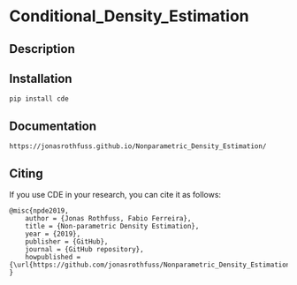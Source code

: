 # Conditional_Density_Estimation

## Description
<todo>

## Installation
```
pip install cde
```
## Documentation
```
https://jonasrothfuss.github.io/Nonparametric_Density_Estimation/
```

## Citing
If you use CDE in your research, you can cite it as follows:

```
@misc{npde2019,
    author = {Jonas Rothfuss, Fabio Ferreira},
    title = {Non-parametric Density Estimation},
    year = {2019},
    publisher = {GitHub},
    journal = {GitHub repository},
    howpublished = {\url{https://github.com/jonasrothfuss/Nonparametric_Density_Estimation}},
}
```
